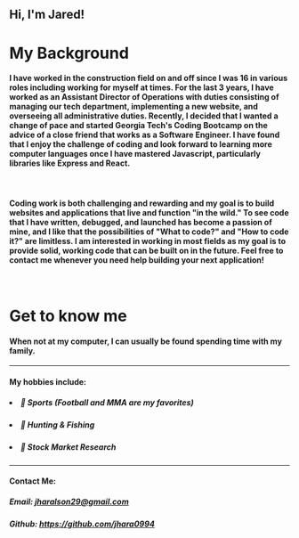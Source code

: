 ## Hi, I'm Jared!

# My Background
#### I have worked in the construction field on and off since I was 16 in various roles including working for myself at times. For the last 3 years, I have worked as an Assistant Director of Operations with duties consisting of managing our tech department, implementing a new website, and overseeing all administrative duties. Recently, I decided that I wanted a change of pace and started Georgia Tech's Coding Bootcamp on the advice of a close friend that works as a Software Engineer. I have found that I enjoy the challenge of coding and look forward to learning more computer languages once I have mastered Javascript, particularly libraries like Express and React. 
<br>

#### Coding work is both challenging and rewarding and my goal is to build websites and applications that live and function "in the wild." To see code that I have written, debugged, and launched has become a passion of mine, and I like that the possibilities of "What to code?" and "How to code it?" are limitless. I am interested in working in most fields as my goal is to provide solid, working code that can be built on in the future. Feel free to contact me whenever you need help building your next application!
<br>


# Get to know me
#### When not at my computer, I can usually be found spending time with my family.
<hr>

#### My hobbies include:
##### <li> <icon>:football:</icon> Sports (Football and MMA are my favorites)
##### <li> :fishing_pole_and_fish: Hunting & Fishing
##### <li> :money_with_wings: Stock Market Research
<hr>

#### Contact Me:
##### Email: jharalson29@gmail.com
##### Github: https://github.com/jhara0994

 
